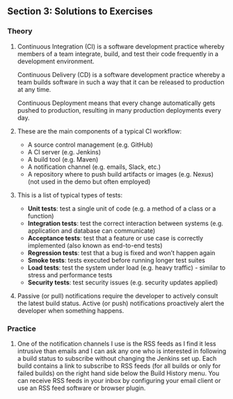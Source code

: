 ## Section 3: Solutions to Exercises

### Theory

1. Continuous Integration (CI) is a software development practice whereby members of a team integrate, build, and test their code frequently in a development environment.

    Continuous Delivery (CD) is a software development practice whereby a team builds software in such a way that it can be released to production at any time.

    Continuous Deployment means that every change automatically gets pushed to production, resulting in many production deployments every day.

2. These are the main components of a typical CI workflow:

    - A source control management (e.g. GitHub)
    - A CI server (e.g. Jenkins)
    - A build tool (e.g. Maven)
    - A notification channel (e.g. emails, Slack, etc.)
    - A repository where to push build artifacts or images (e.g. Nexus) (not used in the demo but often employed)

3. This is a list of typical types of tests:

    - **Unit tests**: test a single unit of code (e.g. a method of a class or a function)
    - **Integration tests**: test the correct interaction between systems (e.g. application and database can communicate)
    - **Acceptance tests**: test that a feature or use case is correctly implemented (also known as end-to-end tests)
    - **Regression tests**: test that a bug is fixed and won’t happen again
    - **Smoke tests**: tests executed before running longer test suites
    - **Load tests**: test the system under load (e.g. heavy traffic) - similar to stress and performance tests
    - **Security tests**: test security issues (e.g. security updates applied)

4. Passive (or pull) notifications require the developer to actively consult the latest build status. Active (or push) notifications proactively alert the developer when something happens.
 
### Practice

1. One of the notification channels I use is the RSS feeds as I find it less intrusive than emails and I can ask any one who is interested in following a build status to subscribe without changing the Jenkins set up. Each build contains a link to subscribe to RSS feeds (for all builds or only for failed builds) on the right hand side below the Build History menu. You can receive RSS feeds in your inbox by configuring your email client or use an RSS feed software or browser plugin. 


